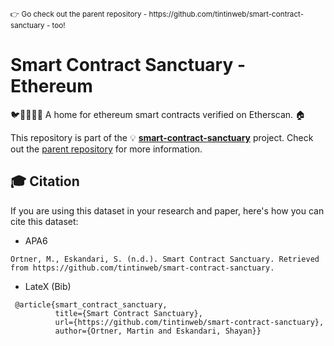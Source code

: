 <sup>
👉 Go check out the parent repository - https://github.com/tintinweb/smart-contract-sanctuary - too! 
</sup>

# Smart Contract Sanctuary - Ethereum
🐦🌴🌴🌴🦕 A home for ethereum smart contracts verified on Etherscan. 🏠

This repository is part of the 💡 **[smart-contract-sanctuary](https://github.com/tintinweb/smart-contract-sanctuary)** project. Check out the [parent repository](https://github.com/tintinweb/smart-contract-sanctuary) for more information.



## 🎓 Citation

If you are using this dataset in your research and paper, here's how you can cite this dataset: 

- APA6
```
Ortner, M., Eskandari, S. (n.d.). Smart Contract Sanctuary. Retrieved from https://github.com/tintinweb/smart-contract-sanctuary.
```

- LateX (Bib)
```
 @article{smart_contract_sanctuary, 
          title={Smart Contract Sanctuary}, 
          url={https://github.com/tintinweb/smart-contract-sanctuary}, 
          author={Ortner, Martin and Eskandari, Shayan}} 
 ```
